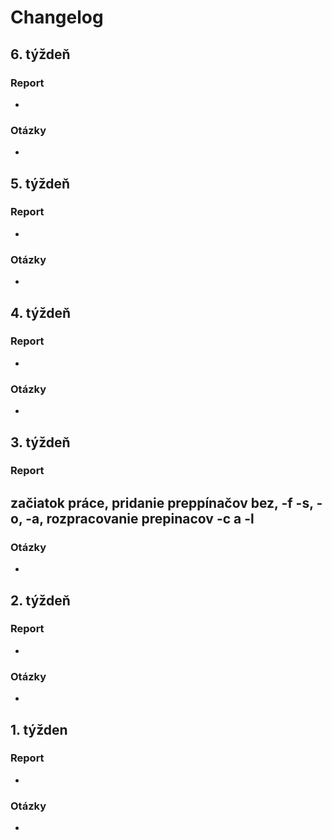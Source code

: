 # Changelog

## 6. týždeň
### Report
- 
### Otázky
- 

## 5. týždeň
### Report
- 
### Otázky
- 

## 4. týždeň
### Report
- 
### Otázky
- 

## 3. týždeň
### Report
začiatok práce, pridanie preppínačov bez, -f -s, -o, -a, rozpracovanie prepinacov -c a -l
- 
### Otázky
- 

## 2. týždeň
### Report
- 
### Otázky
- 

## 1. týžden
### Report
- 
### Otázky
- 